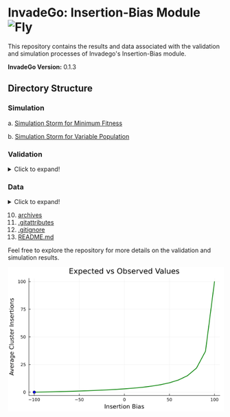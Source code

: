 # InvadeGo: Insertion-Bias Module <img src="https://upload.wikimedia.org/wikipedia/commons/9/91/Icon_-_Drosophila_melanogaster.svg" alt="Fly" style="width: 32px; height: 32px;">

This repository contains the results and data associated with the validation and simulation processes of Invadego's Insertion-Bias module.

**InvadeGo Version:** 0.1.3

## Directory Structure

### Simulation

a.  [Simulation Storm for Minimum Fitness](./Minimum_Fitness.md)

b.  [Simulation Storm for Variable Population](./Population_Size.md)

### Validation
<details>
  <summary>Click to expand!</summary>

1. [Validation_1_invasion.md](./Validation_1_invasion.md)
2. [Validation_2_drift.md](./Validation_2_drift.md)
3. [Validation_3_clusters.md](./Validation_3_clusters.md)
4. [Validation_4_recombination.md](./Validation_4_recombination.md)
5. [Validation_5_insertion-bias.md](./Validation_5_bias.md)
6. [Validation_6_Selection.md](./Validation_6_Selection.md)
7. [Validation_7_Insertion.md](./Validation_7_insertion.md)
</details>

### Data

<details>
  <summary>Click to expand!</summary>
  
1. [Simulation-Results_Files](./Simulation-Results_Files)

-    [Slurm-Jobs](./Simulation-Results_Files/Slurm-Jobs)
   
      i. [validation_1](./Simulation-Results_Files/validation_1)
   
      i. [validation_2](./Simulation-Results_Files/validation_2)
   
      i. [validation_3](./Simulation-Results_Files/validation_3)
   
      i. [validation_4](./Simulation-Results_Files/validation_4)
   
      i. [validation_5.1](./Simulation-Results_Files/validation_5.1)
   
      i. [validation_5.2](./Simulation-Results_Files/validation_5.2)
   
      i. [validation_6](./Simulation-Results_Files/validation_6)
   
      i. [validation_7](./Simulation-Results_Files/validation_7)
   
</details>

10. [archives](./archives)
11. [.gitattributes](./.gitattributes)
12. [.gitignore](./.gitignore)
13. [README.md](./README.md)


Feel free to explore the repository for more details on the validation and simulation results.

<img src="images/animation.gif" alt="animation.gif" center/>
